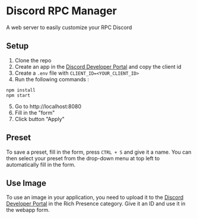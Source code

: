 # Discord RPC Manager

A web server to easily customize your RPC Discord

## Setup

1. Clone the repo
2. Create an app in the [Discord Developer Portal](https://discord.com/developers/applications) and copy the client id
3. Create a `.env` file with `CLIENT_ID=<YOUR_CLIENT_ID>`
4. Run the following commands :

```
npm install
npm start
```

5. Go to http://localhost:8080
6. Fill in the "form"
7. Click button "Apply"

## Preset
To save a preset, fill in the form, press `CTRL + S` and give it a name.
You can then select your preset from the drop-down menu at top left to automatically fill in the form.

## Use Image
To use an image in your application, you need to upload it to the [Discord Developer Portal](https://discord.com/developers/applications) in the Rich Presence category.
Give it an ID and use it in the webapp form.
